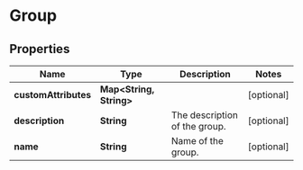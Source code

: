 
# Group

## Properties
Name | Type | Description | Notes
------------ | ------------- | ------------- | -------------
**customAttributes** | **Map&lt;String, String&gt;** |  |  [optional]
**description** | **String** | The description of the group. |  [optional]
**name** | **String** | Name of the group. |  [optional]



